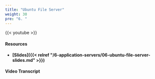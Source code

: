 ```yaml
---
title: "Ubuntu File Server"
weight: 30
pre: "6. "
---
```


{{< youtube  >}}

#### Resources

* **[Slides]({{< relref "/6-application-servers/06-ubuntu-file-server-slides.md" >}})**

#### Video Transcript
